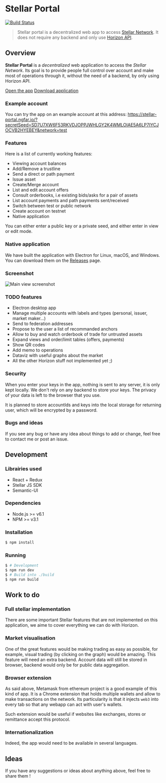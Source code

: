 
# Stellar Portal
[![Build Status](https://travis-ci.org/pakokrew/stellar-portal.svg?branch=master)](https://travis-ci.org/pakokrew/stellar-portal)

> Stellar portal is a decentralized web app to access [Stellar Network](https://www.stellar.org). It does not require any backend and only use [Horizon API](https://www.stellar.org/developers/reference).

## Overview

**Stellar Portal** is a *decentralized* web application to access the *Stellar Network*. Its goal is to provide people full control over account and make most of operations through it, without the need of a backend, by only using Horizon API.

[Open the app](https://stellar-portal.ngfar.io)
[Download application](https://github.com/pakokrew/stellar-portal/releases)

### Example account

You can try the app on an example account at this address:
https://stellar-portal.ngfar.io/?secretSeed=SD7U7XW6F53RKVDJOPPJWHLGY2K4WMLOIAE5A6LP7IYCJOCVB2HYEBEY&network=test

### Features

Here is a list of currently working features:

- Viewing account balances
- Add/Remove a trustline
- Send a direct or path payment
- Issue asset
- Create/Merge account
- List and edit account offers
- Consult orderbooks, i.e existing bids/asks for a pair of assets
- List account payments and path payments sent/received
- Switch between test or public network
- Create account on testnet
- Native application

You can either enter a public key or a private seed, and either enter in view or edit mode.

### Native application

We have built the application with Electron for Linux, macOS, and Windows.
You can download them on the [Releases](https://github.com/pakokrew/stellar-portal/releases) page.

### Screenshot

![Main view screenshot](https://github.com/pakokrew/stellar-portal/raw/master/content/assets/images/screen1.jpg)

### TODO features

- Electron desktop app
- Manage multiple accounts with labels and types (personal, issuer, market maker...)
- Send to federation addresses
- Propose to the user a list of recommanded anchors
- Allow to buy and watch orderbook of trade for untrusted assets
- Expand views and order/limit tables (offers, payments)
- Show QR codes
- Add memo to operations
- Dataviz with useful graphs about the market
- All the other Horizon stuff not implemented yet ;)

### Security

When you enter your keys in the app, nothing is sent to any server, it is only kept locally. We don't rely on any backend to store your keys. The privacy of your data is left to the browser that you use.

It is planned to store accountIds and keys into the local storage for returning user, which will be encrypted by a password.

### Bugs and ideas

If you see any bug or have any idea about things to add or change, feel free to contact me or post an issue.

## Development

### Librairies used

- React + Redux
- Stellar JS SDK
- Semantic-UI

### Dependencies

- Node.js >= v6.1
- NPM >= v3.1

### Installation

```bash
$ npm install
```

### Running

```bash
$ # Development
$ npm run dev
$ # Build into ./build
$ npm run build
```

## Work to do

### Full stellar implementation

There are some important Stellar features that are not implemented on this application, we aime to cover everything we can do with Horizon.

### Market visualisation

One of the great features would be making trading as easy as possible, for example, visual trading (by clicking on the graph) would be amazing.
This feature will need an extra backend. Account data will still be stored in browser, backend would only be for public data aggregation.

### Browser extension

As said above, Metamask from ethereum project is a good example of this kind of app.
It is a Chrome extension that holds multiple wallets and allow to make transactions on the network. Its particularity is that it injects `web3` into every tab so that any webapp can act with user's wallets.


Such extension would be useful if websites like exchanges, stores or remittance accept this protocol.

### Internationalization

Indeed, the app would need to be available in several languages.

## Ideas

If you have any suggestions or ideas about anything above, feel free to share them !
